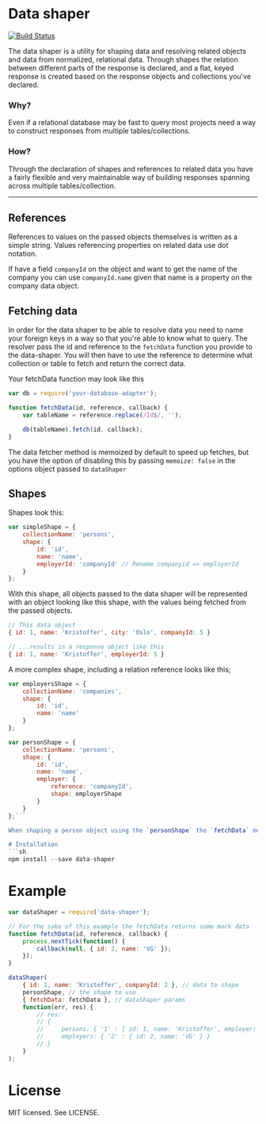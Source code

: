 # Data shaper

[![Build Status](http://img.shields.io/travis/vgno/data-shaper/master.svg?style=flat-square)](https://travis-ci.org/vgno/data-shaper)

The data shaper is a utility for shaping data and resolving related objects and data from normalized, relational data. Through shapes the relation between different parts of the response is declared, and a flat, keyed response is created based on the response objects and collections you've declared.

### Why?
Even if a relational database may be fast to query most projects need a way to construct responses from multiple tables/collections.

### How?
Through the declaration of shapes and references to related data you have a fairly flexible and very maintainable way of building responses spanning across multiple tables/collection.

--------------------

## References
References to values on the passed objects themselves is written as a simple string. Values referencing properties on related data use dot notation.

If have a field `companyId` on the object and want to get the name of the company you can use `companyId.name` given that name is a property on the company data object.

## Fetching data
In order for the data shaper to be able to resolve data you need to name your foreign keys in a way so that you're able to know what to query. The resolver pass the id and reference to the `fetchData` function you provide to the data-shaper. You will then have to use the reference to determine what collection or table to fetch and return the correct data.

Your fetchData function may look like this
```js
var db = require('your-database-adapter');

function fetchData(id, reference, callback) {
    var tableName = reference.replace(/Id$/, '');

    db(tableName).fetch(id, callback);
}
```

The data fetcher method is memoized by default to speed up fetches, but you have the option of disabling this by passing `memoize: false` in the options object passed to  `dataShaper`

## Shapes
Shapes look this:

```js
var simpleShape = {
    collectionName: 'persons',
    shape: {
        id: 'id',
        name: 'name',
        employerId: 'companyId' // Rename companyid => employerId
    }
};
```

With this shape, all objects passed to the data shaper will be represented with an object looking like this shape, with the values being fetched from the passed objects.

```js
// This data object
{ id: 1, name: 'Kristoffer', city: 'Oslo', companyId: 5 }

// ...results in a response object like this
{ id: 1, name: 'Kristoffer', employerId: 5 }
```

A more complex shape, including a relation reference looks like this;

```js
var employersShape = {
    collectionName: 'companies',
    shape: {
        id: 'id',
        name: 'name'
    }
};

var personShape = {
    collectionName: 'persons',
    shape: {
        id: 'id',
        name: 'name',
        employer: {
            reference: 'companyId',
            shape: employerShape
        }
    }
};```

When shaping a person object using the `personShape` the `fetchData` method you provide is used to resolve the data for the company. In the `personShape` company is declared using an object with a reference and a shape – a `fragment`.

# Installation
```sh
npm install --save data-shaper
```

# Example
```js
var dataShaper = require('data-shaper');

// For the sake of this example the fetchData returns some mock data
function fetchData(id, reference, callback) {
    process.nextTick(function() {
        callback(null, { id: 2, name: 'VG' });
    });
}

dataShaper(
    { id: 1, name: 'Kristoffer', companyId: 2 }, // data to shape
    personShape, // the shape to use
    { fetchData: fetchData }, // dataShaper params
    function(err, res) {
        // res:
        // {
        //     persons: { '1' : { id: 1, name: 'Kristoffer', employer: { employers: 1 } } },
        //     employers: { '2' : { id: 2, name: 'VG' } }
        // }
    }
);
```

# License
MIT licensed. See LICENSE.
